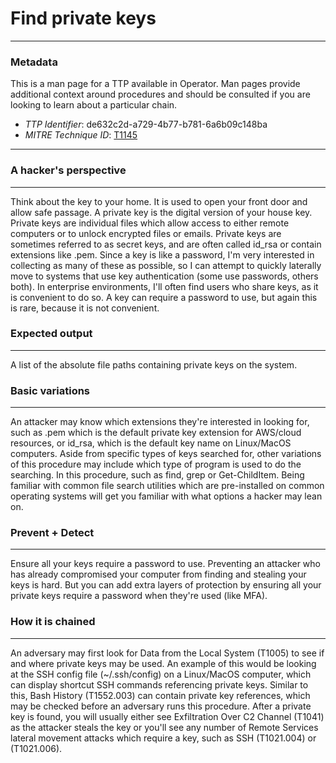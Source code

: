 
# Find private keys

---

### Metadata

This is a man page for a TTP available in Operator. Man pages provide additional context around procedures and should be consulted if you are looking to learn about a particular chain.

- *TTP Identifier*: de632c2d-a729-4b77-b781-6a6b09c148ba
- *MITRE Technique ID*: [T1145](https://attack.mitre.org/techniques/T1145)

---

### A hacker's perspective

---

Think about the key to your home. It is used to open your front door and allow safe passage. A private key is the digital version of your house key. Private keys are individual files which allow access to either remote computers or to unlock encrypted files or emails. Private keys are sometimes referred to as secret keys, and are often called id_rsa or contain extensions like .pem. Since a key is like a password, I'm very interested in collecting as many of these as possible, so I can attempt to quickly laterally move to systems that use key authentication (some use passwords, others both). In enterprise environments, I'll often find users who share keys, as it is convenient to do so. A key can require a password to use, but again this is rare, because it is not convenient. 

### Expected output

---

A list of the absolute file paths containing private keys on the system. 

### Basic variations

---

An attacker may know which extensions they're interested in looking for, such as .pem which is the default private key extension for AWS/cloud resources, or id_rsa, which is the default key name on Linux/MacOS computers. Aside from specific types of keys searched for, other variations of this procedure may include which type of program is used to do the searching. In this procedure, such as find, grep or Get-ChildItem. Being familiar with common file search utilities which are pre-installed on common operating systems will get you familiar with what options a hacker may lean on. 

### Prevent + Detect

---

Ensure all your keys require a password to use. Preventing an attacker who has already compromised your computer from finding and stealing your keys is hard. But you can add extra layers of protection by ensuring all your private keys require a password when they're used (like MFA). 

### How it is chained

---

An adversary may first look for Data from the Local System (T1005) to see if and where private keys may be used. An example of this would be looking at the SSH config file (~/.ssh/config) on a Linux/MacOS computer, which can display shortcut SSH commands referencing private keys. Similar to this, Bash History (T1552.003) can contain private key references, which may be checked before an adversary runs this procedure. After a private key is found, you will usually either see Exfiltration Over C2 Channel (T1041) as the attacker steals the key or you'll see any number of Remote Services lateral movement attacks which require a key, such as SSH (T1021.004) or (T1021.006). 
